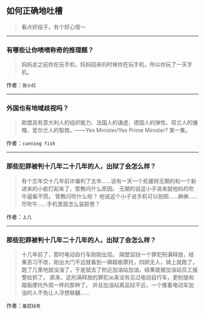## 如何正确地吐槽

> 看点好段子，有个好心情～


 
---

### 有哪些让你啧啧称奇的推理题？

> 妈妈走之前你在玩手机，妈妈回来的时候你在玩手机，所以你玩了一天手机。


作者：`张小红`

---

### 外国也有地域歧视吗？

> 欧盟具有意大利人的组织能力、法国人的谦虚、德国人的弹性、荷兰人的慷慨、爱尔兰人的智商。——Yes Minister/Yes Prime Minister? 某一集。


作者：`cunning fish`

---

### 那些犯罪被判十几年二十几年的人，出狱了会怎么样？

> 有个忘年交十几年前诈骗判了五年……说有一天一个死缓转无期的和一个新进来的小偷打起来了，管教问什么原因。
> 无期的说这小子进来就他妈的吹牛逼看不惯。
> 管教问吹什么啦？
> 他说这个小子说手机可以拍照……麻痹……尽吹牛……手机里面怎么装胶卷？


作者：`上几`

---

### 那些犯罪被判十几年二十几年的人，出狱了会怎么样？

> 十几年前了，那时电动自行车刚刚出现。
> 隔壁监狱一个罪犯刑满释放，结果恶习不改，刚出大门不远就看到一辆踏板摩托，四顾无人，骑上就跑了，跑了几里地就没油了，于是就去了附近加油站加油，结果就被加油站员工报警给抓了。
> 原来，这刑满释放的罪犯从来没有见过电动自行车，更别提和踏板摩托外观一样的那种了。
> 并且加油站离监狱不远，一个推着电动车加油的人不免让人浮想联翩……


作者：`基层狱务`